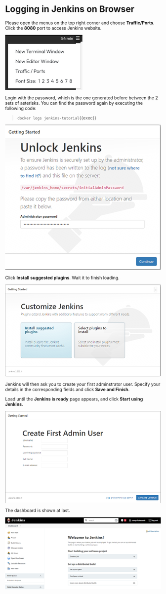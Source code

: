 # Logging in Jenkins on Browser

Please open the menus on the top right corner and choose **Traffic/Ports**. Click the **8080** port to access Jenkins website.

![Image 7](./assets/7.png)

Login with the password, which is the one generated before between the 2 sets of asterisks. You can find the password again by executing the following code:
> `docker logs jenkins-tutorial`{{exec}}

![Image 8](./assets/8.png)

Click **Install suggested plugins**. Wait it to finish loading.

![Image 9](./assets/9.png)

Jenkins will then ask you to create your first adminstrator user. Specify your details in the corresponding fields and click **Save and Finish**. 

Load until the **Jenkins is ready** page appears, and click **Start using Jenkins**. 

![Image 10](./assets/10.png)

The dashboard is shown at last.

![Image 11](./assets/11.png)

<br/>